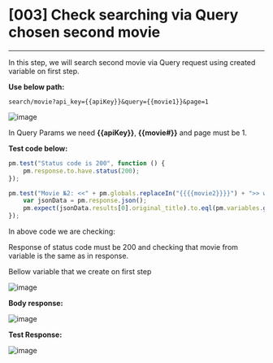 # [003] Check searching via Query chosen second movie
___

In this step, we will search second movie via Query request using created variable on first step.

__Use below path:__
```
search/movie?api_key={{apiKey}}&query={{movie1}}&page=1
```
![image](https://user-images.githubusercontent.com/122685448/231310266-21ce3062-ddc9-4527-8673-27d9a4eedce0.png)
 
In Query Params we need __{{apiKey}}__, __{{movie#}}__ and page must be 1.

__Test code below:__
```js {.line-numbers}
pm.test("Status code is 200", function () {
    pm.response.to.have.status(200);
});

pm.test("Movie №2: <<" + pm.globals.replaceIn("{{{{movie2}}}}") + ">> was found", function () {
    var jsonData = pm.response.json();
    pm.expect(jsonData.results[0].original_title).to.eql(pm.variables.get("movie2"));
});
```
In above code we are checking:

Response of status code must be 200 and checking that movie from variable is the same as in response.

Bellow variable that we create on first step

![image](https://user-images.githubusercontent.com/122685448/231310279-aca77921-e75b-4541-b35b-1e0bc16fea0d.png)
 
__Body response:__

![image](https://user-images.githubusercontent.com/122685448/231310288-1cdf809a-66e1-4b0d-a066-faf7b111a92a.png)
 
__Test Response:__

![image](https://user-images.githubusercontent.com/122685448/231310295-c1d1c47d-8c31-44eb-a24e-801e838dbdab.png)
